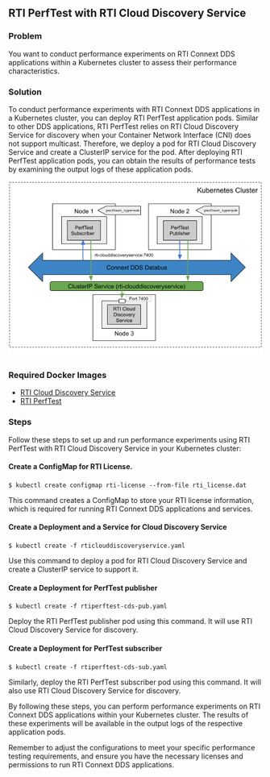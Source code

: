 ##  RTI PerfTest with RTI Cloud Discovery Service

### Problem

You want to conduct performance experiments on RTI Connext DDS applications within a Kubernetes cluster to assess their performance characteristics.

### Solution

To conduct performance experiments with RTI Connext DDS applications in a Kubernetes cluster, you can deploy RTI PerfTest application pods. Similar to other DDS applications, RTI PerfTest relies on RTI Cloud Discovery Service for discovery when your Container Network Interface (CNI) does not support multicast. Therefore, we deploy a pod for RTI Cloud Discovery Service and create a ClusterIP service for the pod. After deploying RTI PerfTest application pods, you can obtain the results of performance tests by examining the output logs of these application pods.

![RTI PerfTest with RTI Cloud Discovery Service](perftest_cds.png)

### Required Docker Images
- [RTI Cloud Discovery Service](../dockerfiles/rti_clouddiscoveryservice)
- [RTI PerfTest](../dockerfiles/rti_perftest)

### Steps
Follow these steps to set up and run performance experiments using RTI PerfTest with RTI Cloud Discovery Service in your Kubernetes cluster:

#### Create a ConfigMap for RTI License.
`$ kubectl create configmap rti-license --from-file rti_license.dat`

This command creates a ConfigMap to store your RTI license information, which is required for running RTI Connext DDS applications and services.

#### Create a Deployment and a Service for Cloud Discovery Service
`$ kubectl create -f rticlouddiscoveryservice.yaml`

Use this command to deploy a pod for RTI Cloud Discovery Service and create a ClusterIP service to support it.

#### Create a Deployment for PerfTest publisher
`$ kubectl create -f rtiperftest-cds-pub.yaml`

Deploy the RTI PerfTest publisher pod using this command. It will use RTI Cloud Discovery Service for discovery.

#### Create a Deployment for PerfTest subscriber
`$ kubectl create -f rtiperftest-cds-sub.yaml`

Similarly, deploy the RTI PerfTest subscriber pod using this command. It will also use RTI Cloud Discovery Service for discovery.

By following these steps, you can perform performance experiments on RTI Connext DDS applications within your Kubernetes cluster. The results of these experiments will be available in the output logs of the respective application pods.

Remember to adjust the configurations to meet your specific performance testing requirements, and ensure you have the necessary licenses and permissions to run RTI Connext DDS applications.
